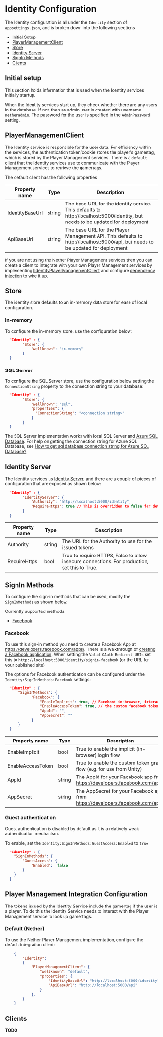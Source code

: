 # Identity Configuration

The Identity configuration is all under the `Identity` section of `appsettings.json`, and is broken down into the following sections

 * [Initial Setup](#initial-setup)
 * [PlayerManagementClient](#playermanagementclient)
 * [Store](#store)
 * [Identity Server](#identity-server)
 * [SignIn Methods](#signin-methods)
 * [Clients](#clients)

## Initial setup
This section holds information that is used when the Identity services initially startup.

When the Identity services start up, they check whether there are any users in the database. If not, then an admin user is created with username `netheradmin`. The password for the user is specified in the `AdminPassword` setting. 

## PlayerManagementClient
The Identity service is responsible for the user data. For efficiency within the services, the authentication token/cookie stores the player's gamertag, which is stored by the Player Management services. There is a `default` client that the Identity services use to communicate with the Player Management services to retrieve the gamertags.

The default client has the following properties

Property name | Type | Description
--------------|------|------------
IdentityBaseUrl | string | The base URL for the identity service. This defaults to http://localhost:5000/identity, but needs to be updated for deployment | 
ApiBaseUrl | string | The base URL for the Player Management API. This defaults to http://localhost:5000/api, but needs to be updated for deployment


If you are not using the Nether Player Management services then you can create a client to integrate with your own Player Management services by implementing [IIdentityPlayerManagementClient](https://github.com/MicrosoftDX/nether/blob/master/src/Nether.Integration/Identity/IIdentityPlayerManagementClient.cs) and configure [dependency injection](dependency-injection.md) to wire it up.

## Store
The identity store defaults to an in-memory data store for ease of local configuration.

### In-memory
To configure the in-memory store, use the configuration below:

```json
  "Identity" : {
        "Store": {
            "wellknown": "in-memory"
        }
  }
```

### SQL Server
To configure the SQL Server store, use the configuration below setting the `ConnectionString` property to the connection string to your database:

```json
  "Identity" : {
        "Store": {
            "wellknown": "sql",
            "properties": {
              "ConnectionString": "<connection string>"
            }
        }
  }
```

The SQL Server implementation works with local SQL Server and [Azure SQL Database](https://docs.microsoft.com/en-us/azure/sql-database/sql-database-get-started). For help on getting the connection string for Azure SQL Database, see [How to get sql database connection string for Azure SQL Database?](https://docs.microsoft.com/en-us/azure/sql-database/sql-database-develop-dotnet-simple)

## Identity Server

The Identity services us [Identity Server](https://github.com/IdentityServer/IdentityServer4), and there are a couple of pieces of configuration that are exposed as shown below:

```json
  "Identity" : {
        "IdentityServer": {
            "Authority": "http://localhost:5000/identity",
            "RequireHttps": true // This is overridden to false for dev environments but should be true for production!
        }
  }
```

Property name | Type | Description
--------------|------|------------
Authority | string | The URL for the Authority to use for the issued tokens|
RequireHttps | bool | True to require HTTPS, False to allow insecure connections. For production, set this to True. 


## SignIn Methods
To configure the sign-in methods that can be used, modify the `SignInMethods` as shown below.

Currently supported methods:
* [Facebook](#facebook)


### Facebook

To use this sign-in method you need to create a Facebook App at https://developers.facebook.com/apps/. There is a walkthrough of [creating a Facebook application](https://docs.microsoft.com/en-us/aspnet/core/security/authentication/social/facebook-logins). When setting the `Valid OAuth Redirect URIs` set this to `http://localhost:5000/identity/signin-facebook` (or the URL for your published site)

The options for Facebook authentication can be configured under the `Identity:SignInMethods:Facebook` settings:

```json
  "Identity" : {
      "SignInMethods": {
            "Facebook": {
                "EnableImplicit": true, // Facebook in-browser, interactive flow
                "EnableAccessToken": true, // the custom facebook token flow (e.g. from Unity)
                "AppId": "",
                "AppSecret": ""
            }
      }
  }
```

Property name | Type | Description
--------------|------|------------
EnableImplicit | bool | True to enable the implicit (in-browser) login flow|
EnableAccessToken | bool | True to enable the custom token grant flow (e.g. for use from Unity)
AppId | string | The AppId for your Facebook app from https://developers.facebook.com/apps
AppSecret | string | The AppSecret for your Facebook app from https://developers.facebook.com/apps

### Guest authentication

Guest authentication is disabled by default as it is a relatively weak authentication mechanism.

To enable, set the `Identity:SignInMethods:GuestAccess:Enabled` to `true`

```json
  "Identity" : {
    "SignInMethods": {
        "GuestAccess": {
            "Enabled":  false
        }
    }
  }
```

## Player Management Integration Configuration

The tokens issued by the Identity Service include the gamertag if the user is a player. To do this the Identity Service needs to interact with the Player Management service to look up gamertags.

### Default (Nether)

To use the Nether Player Management implementation, configure the default integration client:


```json
    {
        "Identity": 
        {
            "PlayerManagementClient": {
                "wellknown": "default",
                "properties": {
                    "IdentityBaseUrl": "http://localhost:5000/identity",
                    "ApiBaseUrl": "http://localhost:5000/api"
                }
            },
        }
    }

```

## Clients

**TODO**


